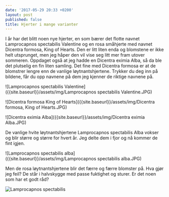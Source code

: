 ```yaml
---
date: '2017-05-29 20:33 +0200'
layout: post
published: false
title: Hjerter i mange varianter
---
```


I år har det blitt noen nye hjerter, en som bærer det flotte navnet Lamprocapnos spectabilis Valentine og en rosa småhjerte med navnet Dicentra formosa, King of Hearts. Den er litt liten enda og blomstene er ikke helt utsprunget, men jeg håper den vil vise seg litt mer fram utover sommeren. Oppdaget også at jeg hadde en Dicentra eximia Alba, så da ble det plutselig en fin liten samling. Det fine med Dicentra formosa er at de blomstrer lengre enn de vanlige løytnantshjertene. Trykker du deg inn på bildene, får du opp navnene på dem jeg kjenner de riktige navnene på.

![Lamprocapnos spectabilis Valentine]({{site.baseurl}}/assets/img/Lamprocapnos spectabilis Valentine.JPG)

![Dicentra formosa King of Hearts]({{site.baseurl}}/assets/img/Dicentra formosa, King of Hearts.JPG)

![Dicentra eximia Alba]({{site.baseurl}}/assets/img/Dicentra eximia Alba.JPG)

<!--more-->

De vanlige hvite løytnantshjertene Lamprocapnos spectabilis Alba vokser og blir større og større for hvert år. Jeg delte dem i fjor og nå kommer de fint igjen. 

![Lamprocapnos spectabilis alba]({{site.baseurl}}/assets/img/Lamprocapnos spectabilis alba.JPG)

Men de rosa løytnantshjertene blir det færre og færre blomster på. Hva gjør jeg feil? De står i halvskygge med passe fuktighet og sturer. Er det noen som har et godt råd? 

![Lamprocapnos spectabilis]({{site.baseurl}}/assets/img/Lamprocapnos%20spectabilis.JPG)


